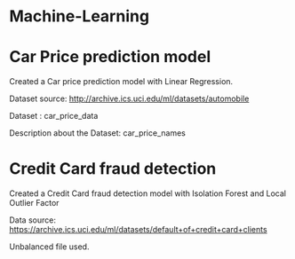 # Machine-Learning

# Car Price prediction model
Created a Car price prediction model with Linear Regression.

Dataset source: http://archive.ics.uci.edu/ml/datasets/automobile

Dataset : car_price_data

Description about the Dataset: car_price_names

# Credit Card fraud detection
Created a Credit Card fraud detection model with Isolation Forest and Local Outlier Factor

Data source: https://archive.ics.uci.edu/ml/datasets/default+of+credit+card+clients

Unbalanced file used.
